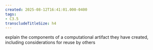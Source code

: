 ```yaml
---
created: 2025-08-12T16:41:01.000-0400
tags:
- C3.5
transcludeTitleSize: h4
---
```


explain the components of a computational artifact they have created, including considerations for reuse by others